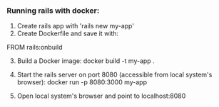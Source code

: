 ### Running rails with docker:

1. Create rails app with 'rails new my-app'
2. Create Dockerfile and save it with:

FROM rails:onbuild

3. Build a Docker image: 
docker build -t my-app .

4. Start the rails server on port 8080 (accessible from local system's browser):
docker run -p 8080:3000 my-app

5. Open local system's browser and point to localhost:8080
